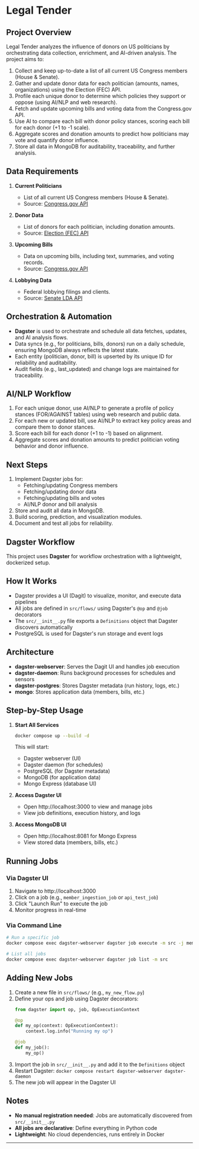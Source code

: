 # Legal Tender

## Project Overview

Legal Tender analyzes the influence of donors on US politicians by orchestrating data collection, enrichment, and AI-driven analysis. The project aims to:

1. Collect and keep up-to-date a list of all current US Congress members (House & Senate).
2. Gather and update donor data for each politician (amounts, names, organizations) using the Election (FEC) API.
3. Profile each unique donor to determine which policies they support or oppose (using AI/NLP and web research).
4. Fetch and update upcoming bills and voting data from the Congress.gov API.
5. Use AI to compare each bill with donor policy stances, scoring each bill for each donor (+1 to -1 scale).
6. Aggregate scores and donation amounts to predict how politicians may vote and quantify donor influence.
7. Store all data in MongoDB for auditability, traceability, and further analysis.

## Data Requirements

1. **Current Politicians**
	- List of all current US Congress members (House & Senate).
	- Source: [Congress.gov API](https://api.congress.gov/)

2. **Donor Data**
	- List of donors for each politician, including donation amounts.
	- Source: [Election (FEC) API](https://api.open.fec.gov/developers/)

3. **Upcoming Bills**
	- Data on upcoming bills, including text, summaries, and voting records.
	- Source: [Congress.gov API](https://api.congress.gov/)

4. **Lobbying Data**
	- Federal lobbying filings and clients.
	- Source: [Senate LDA API](https://lda.senate.gov/api/redoc/v1/)

## Orchestration & Automation

- **Dagster** is used to orchestrate and schedule all data fetches, updates, and AI analysis flows.
- Data syncs (e.g., for politicians, bills, donors) run on a daily schedule, ensuring MongoDB always reflects the latest state.
- Each entity (politician, donor, bill) is upserted by its unique ID for reliability and auditability.
- Audit fields (e.g., last_updated) and change logs are maintained for traceability.

## AI/NLP Workflow

1. For each unique donor, use AI/NLP to generate a profile of policy stances (FOR/AGAINST tables) using web research and public data.
2. For each new or updated bill, use AI/NLP to extract key policy areas and compare them to donor stances.
3. Score each bill for each donor (+1 to -1) based on alignment.
4. Aggregate scores and donation amounts to predict politician voting behavior and donor influence.

## Next Steps

1. Implement Dagster jobs for:
	- Fetching/updating Congress members
	- Fetching/updating donor data
	- Fetching/updating bills and votes
	- AI/NLP donor and bill analysis
2. Store and audit all data in MongoDB.
3. Build scoring, prediction, and visualization modules.
4. Document and test all jobs for reliability.


## Dagster Workflow

This project uses **Dagster** for workflow orchestration with a lightweight, dockerized setup.

## How It Works

- Dagster provides a UI (Dagit) to visualize, monitor, and execute data pipelines
- All jobs are defined in `src/flows/` using Dagster's `@op` and `@job` decorators
- The `src/__init__.py` file exports a `Definitions` object that Dagster discovers automatically
- PostgreSQL is used for Dagster's run storage and event logs

## Architecture

- **dagster-webserver**: Serves the Dagit UI and handles job execution
- **dagster-daemon**: Runs background processes for schedules and sensors
- **dagster-postgres**: Stores Dagster metadata (run history, logs, etc.)
- **mongo**: Stores application data (members, bills, etc.)

## Step-by-Step Usage

1. **Start All Services**

	```bash
	docker compose up --build -d
	```

	This will start:
	- Dagster webserver (UI)
	- Dagster daemon (for schedules)
	- PostgreSQL (for Dagster metadata)
	- MongoDB (for application data)
	- Mongo Express (database UI)

2. **Access Dagster UI**

	- Open http://localhost:3000 to view and manage jobs
	- View job definitions, execution history, and logs

3. **Access MongoDB UI**

	- Open http://localhost:8081 for Mongo Express
	- View stored data (members, bills, etc.)

## Running Jobs

### Via Dagster UI

1. Navigate to http://localhost:3000
2. Click on a job (e.g., `member_ingestion_job` or `api_test_job`)
3. Click "Launch Run" to execute the job
4. Monitor progress in real-time

### Via Command Line

```bash
# Run a specific job
docker compose exec dagster-webserver dagster job execute -m src -j member_ingestion_job

# List all jobs
docker compose exec dagster-webserver dagster job list -m src
```

## Adding New Jobs

1. Create a new file in `src/flows/` (e.g., `my_new_flow.py`)
2. Define your ops and job using Dagster decorators:
   ```python
   from dagster import op, job, OpExecutionContext

   @op
   def my_op(context: OpExecutionContext):
       context.log.info("Running my op")

   @job
   def my_job():
       my_op()
   ```
3. Import the job in `src/__init__.py` and add it to the `Definitions` object
4. Restart Dagster: `docker compose restart dagster-webserver dagster-daemon`
5. The new job will appear in the Dagster UI

## Notes

- **No manual registration needed**: Jobs are automatically discovered from `src/__init__.py`
- **All jobs are declarative**: Define everything in Python code
- **Lightweight**: No cloud dependencies, runs entirely in Docker

---